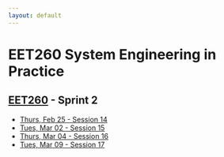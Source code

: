 ```yaml
---
layout: default
---
```


# EET260 System Engineering in Practice
## [EET260](../) - Sprint 2


- [Thurs, Feb 25 - Session 14](session14.md)
- [Tues, Mar 02 - Session 15](session15.md)
- [Thurs, Mar 04 - Session 16](session16.md)
- [Tues, Mar 09 - Session 17](session17.md)

<!-- 



- [Thurs, Mar 11 - Session 18](session18.md)
- [Tues, Mar 16 - Midpoint Report-out](midpoint_reportout.md)

-->